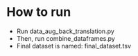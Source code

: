 # How to run
- Run data_aug_back_translation.py
- Then, run combine_dataframes.py
- Final dataset is named: final_dataset.tsv